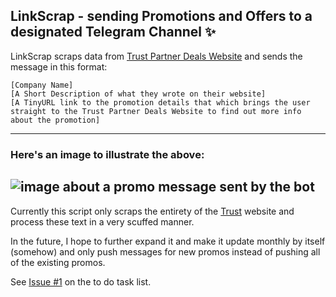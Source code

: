 ## LinkScrap - sending Promotions and Offers to a designated Telegram Channel ✨

LinkScrap scraps data from [Trust Partner Deals Website]("https://trustbank.sg/partner-offers/deals/") and sends the message in this format:

```
[Company Name]
[A Short Description of what they wrote on their website]
[A TinyURL link to the promotion details that which brings the user straight to the Trust Partner Deals Website to find out more info about the promotion]
```

---
### Here's an image to illustrate the above: 
![image about a promo message sent by the bot](https://cdn.discordapp.com/attachments/982267177509986315/1208438451704430612/image.png?ex=65e34902&is=65d0d402&hm=c45de950c1279c0af98e334667fe2f591a3d278f19a61c4242e8b43dd1dfc654&)
---

Currently this script only scraps the entirety of the [Trust]("https://trustbank.sg/partner-offers/deals/") website and process these text in a very scuffed manner.

In the future, I hope to further expand it and make it update monthly by itself (somehow) and only push messages for new promos instead of pushing all of the existing promos.

See [Issue #1](https://github.com/legitaxes/LinkScrap/issues/1) on the to do task list.
